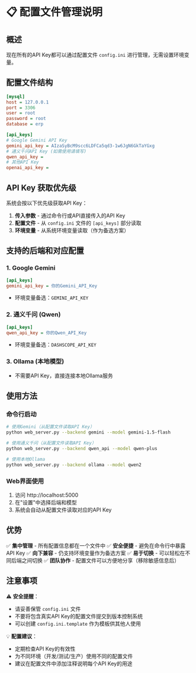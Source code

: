# 📋 配置文件管理说明

## 概述
现在所有的API Key都可以通过配置文件 `config.ini` 进行管理，无需设置环境变量。

## 配置文件结构

```ini
[mysql]
host = 127.0.0.1
port = 3306
user = root
password = root
database = erp

[api_keys]
# Google Gemini API Key
gemini_api_key = AIzaSyBcM9scc6LDFCa5qd3-1w6JgN6GkTaYGxg
# 通义千问API Key (如需使用请填写)
qwen_api_key = 
# 其他API Key
openai_api_key = 
```

## API Key 获取优先级

系统会按以下优先级获取API Key：

1. **传入参数** - 通过命令行或API直接传入的API Key
2. **配置文件** - 从 `config.ini` 文件的 `[api_keys]` 部分读取
3. **环境变量** - 从系统环境变量读取（作为备选方案）

## 支持的后端和对应配置

### 1. Google Gemini
```ini
[api_keys]
gemini_api_key = 你的Gemini_API_Key
```
- 环境变量备选：`GEMINI_API_KEY`

### 2. 通义千问 (Qwen)
```ini
[api_keys]
qwen_api_key = 你的Qwen_API_Key
```
- 环境变量备选：`DASHSCOPE_API_KEY`

### 3. Ollama (本地模型)
- 不需要API Key，直接连接本地Ollama服务

## 使用方法

### 命令行启动
```bash
# 使用Gemini（从配置文件读取API Key）
python web_server.py --backend gemini --model gemini-1.5-flash

# 使用通义千问（从配置文件读取API Key）
python web_server.py --backend qwen_api --model qwen-plus

# 使用本地Ollama
python web_server.py --backend ollama --model qwen2
```

### Web界面使用
1. 访问 http://localhost:5000
2. 在"设置"中选择后端和模型
3. 系统会自动从配置文件读取对应的API Key

## 优势

✅ **集中管理** - 所有配置信息都在一个文件中
✅ **安全便捷** - 避免在命令行中暴露API Key
✅ **向下兼容** - 仍支持环境变量作为备选方案
✅ **易于切换** - 可以轻松在不同后端之间切换
✅ **团队协作** - 配置文件可以方便地分享（移除敏感信息后）

## 注意事项

⚠️ **安全提醒**：
- 请妥善保管 `config.ini` 文件
- 不要将包含真实API Key的配置文件提交到版本控制系统
- 可以创建 `config.ini.template` 作为模板供其他人使用

💡 **配置建议**：
- 定期检查API Key的有效性
- 为不同环境（开发/测试/生产）使用不同的配置文件
- 建议在配置文件中添加注释说明每个API Key的用途 